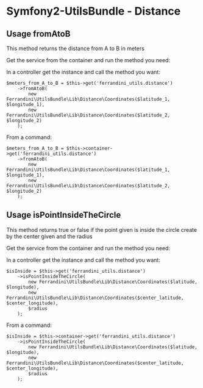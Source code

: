 # Symfony2-UtilsBundle - Distance #

## Usage fromAtoB ##

This method returns the distance from A to B in meters

Get the service from the container and run the method you need:

In a controller get the instance and call the method you want:

    $meters_from_A_to_B = $this->get('ferrandini_utils.distance')
        ->fromAtoB(
            new Ferrandini\UtilsBundle\Lib\Distance\Coordinates($latitude_1, $longitude_1),
            new Ferrandini\UtilsBundle\Lib\Distance\Coordinates($latitude_2, $longitude_2)
        );

From a command:

    $meters_from_A_to_B = $this->container->get('ferrandini_utils.distance')
        ->fromAtoB(
            new Ferrandini\UtilsBundle\Lib\Distance\Coordinates($latitude_1, $longitude_1),
            new Ferrandini\UtilsBundle\Lib\Distance\Coordinates($latitude_2, $longitude_2)
        );

## Usage isPointInsideTheCircle ##

This method returns true or false if the point given is inside the circle create
by the center given and the radius

Get the service from the container and run the method you need:

In a controller get the instance and call the method you want:

    $isInside = $this->get('ferrandini_utils.distance')
        ->isPointInsideTheCircle(
            new Ferrandini\UtilsBundle\Lib\Distance\Coordinates($latitude, $longitude),
            new Ferrandini\UtilsBundle\Lib\Distance\Coordinates($center_latitude, $center_longitude),
            $radius
        );

From a command:

    $isInside = $this->container->get('ferrandini_utils.distance')
        ->isPointInsideTheCircle(
            new Ferrandini\UtilsBundle\Lib\Distance\Coordinates($latitude, $longitude),
            new Ferrandini\UtilsBundle\Lib\Distance\Coordinates($center_latitude, $center_longitude),
            $radius
        );
